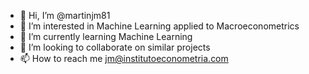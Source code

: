- 👋 Hi, I’m @martinjm81
- 👀 I’m interested in Machine Learning applied to Macroeconometrics
- 🌱 I’m currently learning Machine Learning 
- 💞️ I’m looking to collaborate on similar projects
- 📫 How to reach me jm@institutoeconometria.com

<!---
 ✨ Hello World! ✨ 
--->
